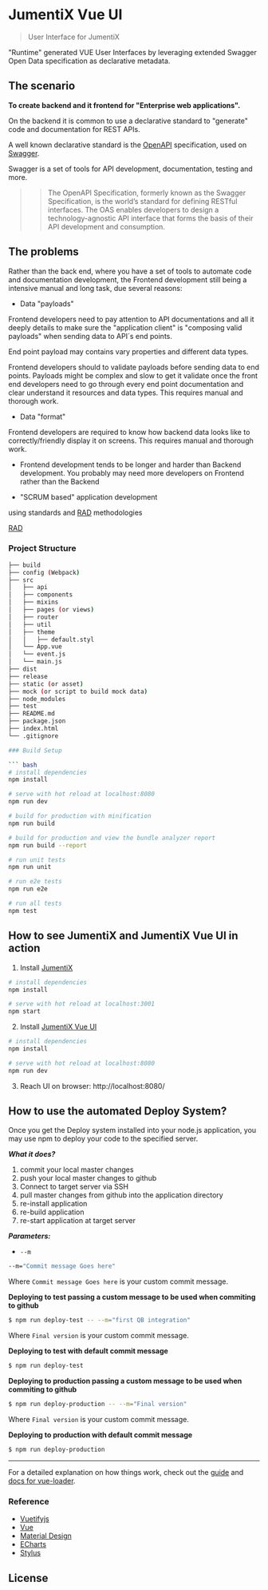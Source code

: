 # JumentiX Vue UI

> User Interface for JumentiX

"Runtime" generated VUE User Interfaces by leveraging extended Swagger Open Data specification as declarative metadata.

## The scenario

**To create backend and it frontend for "Enterprise web applications".**

On the backend it is common to use a declarative standard to "generate" code and documentation for REST APIs.

A well known declarative standard is the [OpenAPI](https://swagger.io/specification/) specification, used on [Swagger](https://swagger.io/).

Swagger is a set of tools for API development, documentation, testing and more.

>> The OpenAPI Specification, formerly known as the Swagger Specification, is the world’s standard for defining RESTful interfaces. The OAS enables developers to design a technology-agnostic API interface that forms the basis of their API development and consumption.


## The problems

Rather than the back end, where you have a set of tools to automate code and documentation development, the Frontend development still being a intensive manual and long task, due several reasons:

- Data "payloads"

Frontend developers need to pay attention to API documentations and all it deeply details to make sure the "application client" is "composing valid payloads" when sending data to API´s end points.

End point payload may contains vary properties and different data types.

Frontend developers should to validate payloads before sending data to end points. Payloads might be complex and slow to get it validate once the front end developers need to go through every end point documentation and clear understand it resources and data types. This requires manual and thorough work.


- Data "format"

Frontend developers are required to know how backend data looks like to correctly/friendly display it on screens. This requires manual and thorough work.



- Frontend development tends to be longer and harder than Backend development. You probably may need more developers on Frontend rather than the Backend



- "SCRUM based" application development






using standards and [RAD](https://en.wikipedia.org/wiki/Rapid_application_development) methodologies

[RAD](https://en.wikipedia.org/wiki/Rapid_application_development)





### Project Structure
```bash
├── build
├── config (Webpack)
├── src
│   ├── api
│   ├── components
│   ├── mixins
│   ├── pages (or views)
│   ├── router
│   ├── util
│   ├── theme
│   │   ├── default.styl
│   └── App.vue
│   └── event.js
│   └── main.js
├── dist
├── release
├── static (or asset)
├── mock (or script to build mock data)
├── node_modules
├── test
├── README.md
├── package.json
├── index.html
└── .gitignore

### Build Setup

``` bash
# install dependencies
npm install

# serve with hot reload at localhost:8080
npm run dev

# build for production with minification
npm run build

# build for production and view the bundle analyzer report
npm run build --report

# run unit tests
npm run unit

# run e2e tests
npm run e2e

# run all tests
npm test
```


## How to see JumentiX and JumentiX Vue UI in action

1. Install [JumentiX](https://github.com/web2solutions/Jumentix#pre-requisites)

```bash
# install dependencies
npm install

# serve with hot reload at localhost:3001
npm start
``` 


2. Install [JumentiX Vue UI](https://github.com/web2solutions/Jumentix-Vue-UI#project-structure)

```bash
# install dependencies
npm install

# serve with hot reload at localhost:8080
npm run dev
``` 

3. Reach UI on browser: http://localhost:8080/





## How to use the automated Deploy System?

Once you get the Deploy system installed into your node.js application, you may use npm to deploy your code to the specified server.

***What it does?***

1. commit your local master changes
2. push your local master changes to github
3. Connect to target server via SSH
4. pull master changes from github into the application directory
5. re-install application
6. re-build application
7. re-start application at target server

***Parameters:***

- `--m`

```bash
--m="Commit message Goes here"
```

Where `Commit message Goes here` is your custom commit message.

**Deploying to test passing a custom message to be used when commiting to github**

```bash
$ npm run deploy-test -- --m="first QB integration"

```

Where `Final version` is your custom commit message.

**Deploying to test with default commit message**

```bash
$ npm run deploy-test

```

**Deploying to production passing a custom message to be used when commiting to github**

```bash
$ npm run deploy-production -- --m="Final version"

```

Where `Final version` is your custom commit message.

**Deploying to production with default commit message**

```bash
$ npm run deploy-production

```


-------------

For a detailed explanation on how things work, check out the [guide](http://vuejs-templates.github.io/webpack/) and [docs for vue-loader](http://vuejs.github.io/vue-loader).

### Reference

* [Vuetifyjs](https://vuetifyjs.com/)
* [Vue](https://vuejs.org/index.html/)
* [Material Design](http://material.io/)
* [ECharts](http://echarts.baidu.com/option.html)
* [Stylus](http://stylus-lang.com/)


## License

